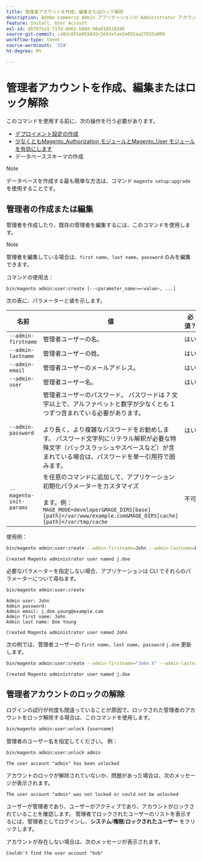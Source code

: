 ```yaml
---
title: 管理者アカウントを作成、編集またはロック解除
description: Adobe Commerce Admin アプリケーションの Administrator アカウントを管理するには、次の手順に従います。
feature: Install, User Account
exl-id: d87871a1-717d-4662-b84d-98a018518286
source-git-commit: ca8dc855e0598d2c3d43afae2e055aa27035a09b
workflow-type: tm+mt
source-wordcount: '319'
ht-degree: 0%

---
```


# 管理者アカウントを作成、編集またはロック解除

このコマンドを使用する前に、次の操作を行う必要があります。

- [デプロイメント設定の作成](deployment.md)
- [少なくともMagento_Authorization モジュールとMagento_User モジュールを有効にします](manage-modules.md)
- データベーススキーマの作成

>[!NOTE]
>
>データベースを作成する最も簡単な方法は、コマンド `magento setup:upgrade` を使用することです。

## 管理者の作成または編集

管理者を作成したり、既存の管理者を編集するには、このコマンドを使用します。

>[!NOTE]
>
>管理者を編集している場合は、`first name`、`last name`、`password` のみを編集できます。

コマンドの使用法：

```bash
bin/magento admin:user:create [--<parameter_name>=<value>, ...]
```

次の表に、パラメーターと値を示します。

| 名前 | 値 | 必須？ |
|--- |--- |--- |
| `--admin-firstname` | 管理者ユーザーの名。 | はい |
| `--admin-lastname` | 管理者ユーザーの姓。 | はい |
| `--admin-email` | 管理者ユーザーのメールアドレス。 | はい |
| `--admin-user` | 管理者ユーザー名。 | はい |
| `--admin-password` | 管理者ユーザーのパスワード。 パスワードは 7 文字以上で、アルファベットと数字が少なくとも 1 つずつ含まれている必要があります。 <br><br> より長く、より複雑なパスワードをお勧めします。 パスワード文字列にリテラル解釈が必要な特殊文字（バックスラッシュやスペースなど）が含まれている場合は、パスワードを単一引用符で囲みます。 | はい |
| `--magento-init-params` | を任意のコマンドに追加して、アプリケーション初期化パラメーターをカスタマイズ <br/><br/> ます。例：`MAGE_MODE=developer&MAGE_DIRS[base][path]=/var/www/example.com&MAGE_DIRS[cache][path]=/var/tmp/cache` | 不可 |

使用例：

```bash
bin/magento admin:user:create --admin-firstname=John --admin-lastname=Doe --admin-email=j.doe@example.com --admin-user=j.doe --admin-password=A0b9%t3g
```

```
Created Magento administrator user named j.doe
```

必要なパラメーターを指定しない場合、アプリケーションは CLI でそれらのパラメーターについて尋ねます。

```bash
bin/magento admin:user:create
```

```
Admin user: John
Admin password:
Admin email: j.doe.young@example.com
Admin first name: John
Admin last name: Doe Young
```

```
Created Magento administrator user named John
```

次の例では、管理者ユーザーの `first name`、`last name`、`password` `j.doe` 更新します。

```bash
bin/magento admin:user:create --admin-firstname="John X" --admin-lastname="Doe X" --admin-email=j.doe@example.com --admin-user=j.doe --admin-password=A1234567
```

```
Created Magento administrator user named j.doe
```

## 管理者アカウントのロックの解除

ログインの試行が何度も間違っていることが原因で、ロックされた管理者のアカウントをロック解除する場合は、このコマンドを使用します。

```bash
bin/magento admin:user:unlock {username}
```

管理者のユーザー名を指定してください。 例：

```bash
bin/magento admin:user:unlock admin
```

```
The user account "admin" has been unlocked
```

アカウントのロックが解除されていないか、問題があった場合は、次のメッセージが表示されます。

```
The user account "admin" was not locked or could not be unlocked
```

ユーザーが管理者であり、ユーザーがアクティブであり、アカウントがロックされていることを確認します。 管理者でロックされたユーザーのリストを表示するには、管理者としてログインし、**システム**/**権限**/**ロックされたユーザー** をクリックします。

アカウントが存在しない場合は、次のメッセージが表示されます。

```
Couldn't find the user account "bob"
```
